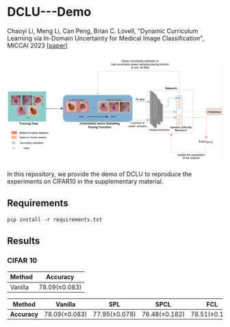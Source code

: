 # DCLU---Demo
Chaoyi Li, Meng Li, Can Peng, Brian C. Lovell, "Dynamic Curriculum Learning via In-Domain Uncertainty for Medical Image Classification", MICCAI 2023 [[paper]](https://link.springer.com/chapter/10.1007/978-3-031-43904-9_72)

![image](./DCLU_framework.png)

In this repository, we provide the demo of DCLU to reproduce the experiments on CIFAR10 in the supplementary material.

## Requirements
```
pip install -r requirements.txt
```

## Results
### CIFAR 10
|**Method**|**Accuracy**|
|----------|------------|
|Vanilla|$78.09(± 0.083)$|


|**Method**|Vanilla|SPL|SPCL|FCL|Adaptive CL|Ours(exp)|Ours(full)|
|----------|-------|---|----|---|-----------|---------|----------|
|**Accuracy**|$78.09(± 0.083)$|$77.95 (± 0.078)$|$76.48 (± 0.182)$|$78.51 (± 0.106)$|$79.74 (± 0.074)$|$81.16 (± 0.553)$|$81.58(± 0.064)$|
